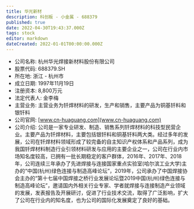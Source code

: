 ```yaml
---
title: 华光新材
description: 科创板 - 小金属 - 688379
published: true
date: 2022-04-30T19:43:37.000Z
tags: stock
editor: markdown
dateCreated: 2022-01-01T00:00:00.000Z
---
```


- 公司名称: 杭州华光焊接新材料股份有限公司
- 股票代码: 688379.SH
- 所在地: 浙江 - 杭州市
- 成立日期: 1997年11月19日
- 注册资本: 8,800万元
- 法定代表人: 金李梅
- 主营业务: 主营业务为钎焊材料的研发，生产和销售，主要产品为铜基钎料和银钎料
- 公司官网: [www.cn-huaguang.com](www.cn-huaguang.com)
- 公司介绍: 公司是一家专业研发、制造、销售系列钎焊材料的科技型民营企业。主要产品为钎焊材料，主要包括银钎料和铜基钎料两大类。经过多年的发展，公司在钎焊材料领域形成了较完备的自主知识产权体系和产品系列，成为我国钎焊材料制造行业引领材料研发与应用的主要企业之一，公司在行业内市场知名度较高，已拥有一批长期稳定的客户群体，2016年、2017年、2018年，公司连续三年承办了先进焊接与连接国家重点实验室(哈尔滨工业大学)主办的“中国(杭州)绿色连接与制造高峰论坛”，2019年，公司承办了中国焊接协会主办的“第十七届中国焊接之桥行业发展论坛暨2019中国(杭州)绿色连接与制造高峰论坛”，邀请国内外相关行业专家、学者就焊接与连接制造产业领域的发展，发表报告及开展研讨，促进了行业技术交流，取得了广泛影响，扩大了公司在行业内的知名度，也为公司的国际化发展奠定了良好的基础。


